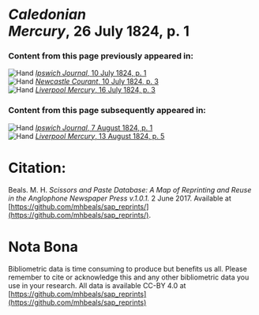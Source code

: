 # *Caledonian Mercury*, 26 July 1824, p. 1  
  
### Content from this page previously appeared in:  
![Hand](http://scissorsandpaste.net/wp-content/uploads/2017/06/smallhandpointer.png) [*Ipswich Journal*, 10 July 1824, p. 1](https://mhbeals.github.io/sap_html/Ipswich-Journal/Ipswich-Journal-10-July-1824-p-1)  
![Hand](http://scissorsandpaste.net/wp-content/uploads/2017/06/smallhandpointer.png) [*Newcastle Courant*, 10 July 1824, p. 3](https://mhbeals.github.io/sap_html/Newcastle-Courant/Newcastle-Courant-10-July-1824-p-3)  
![Hand](http://scissorsandpaste.net/wp-content/uploads/2017/06/smallhandpointer.png) [*Liverpool Mercury*, 16 July 1824, p. 3](https://mhbeals.github.io/sap_html/Liverpool-Mercury/Liverpool-Mercury-16-July-1824-p-3)  
  
### Content from this page subsequently appeared in:  
![Hand](http://scissorsandpaste.net/wp-content/uploads/2017/06/smallhandpointer.png) [*Ipswich Journal*, 7 August 1824, p. 1](https://mhbeals.github.io/sap_html/Ipswich-Journal/Ipswich-Journal-7-August-1824-p-1)  
![Hand](http://scissorsandpaste.net/wp-content/uploads/2017/06/smallhandpointer.png) [*Liverpool Mercury*, 13 August 1824, p. 5](https://mhbeals.github.io/sap_html/Liverpool-Mercury/Liverpool-Mercury-13-August-1824-p-5)  


# Citation: 

Beals. M. H. *Scissors and Paste Database: A Map of Reprinting and Reuse in the Anglophone Newspaper Press v.1.0.1.* 2 June 2017. Available at [https://github.com/mhbeals/sap_reprints/](https://github.com/mhbeals/sap_reprints/). 

# Nota Bona

Bibliometric data is time consuming to produce but benefits us all. Please remember to cite or acknowledge this and any other bibliometric data you use in your research. All data is available CC-BY 4.0 at [https://github.com/mhbeals/sap_reprints](https://github.com/mhbeals/sap_reprints)